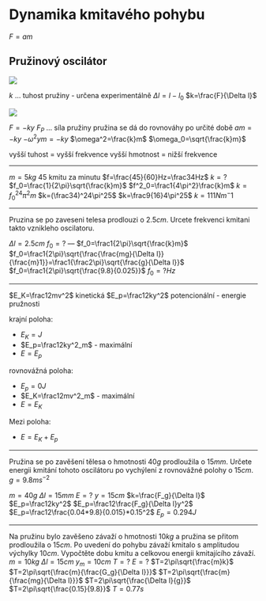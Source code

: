 # Dynamika kmitavého pohybu

$F=am$

## Pružinový oscilátor

![](Pasted%20image%2020230530121828.png)

$k$ … tuhost pružiny - určena experimentálně
$\Delta l=l-l_0$
$k=\frac{F}{\Delta l}$

![](Pasted%20image%2020230530122049.png)

$F=-ky$
$F_P$ … síla pružiny
pružina se dá do rovnováhy po určité době
$am=-ky$
$-\omega^2ym=-ky$
$\omega^2=\frac{k}m$
$\omega_0=\sqrt{\frac{k}m}$

vyšší tuhost = vyšší frekvence
vyšší hmotnost = nižší frekvence


---

$m=5kg$
$45$ kmitu za minutu
$f=\frac{45}{60}Hz=\frac34Hz$
$k=?$
$f_0=\frac{1}{2\pi}\sqrt{\frac{k}m}$
$f^2_0=\frac1{4\pi^2}\frac{k}m$
$k=f_0^24\pi^2m$
$k=(\frac34)^24\pi^25$
$k=\frac9{16}4\pi^25$
$k=111Nm^-1$

---

Pruzina se po zaveseni telesa prodlouzi o $2.5cm$.
Urcete frekvenci kmitani takto vznikleho oscilatoru.

$\Delta l=2.5cm$
$f_0=?$
––
$f_0=\frac1{2\pi}\sqrt{\frac{k}m}$
$f_0=\frac1{2\pi}\sqrt{\frac{\frac{mg}{\Delta l}}{\frac{m}1}}=\frac1{\frac2\pi}\sqrt{\frac{g}{\Delta l}}$
$f_0=\frac1{2\pi}\sqrt{\frac{9.8}{0.025}}$
$f_0=?Hz$

----

$E_K=\frac12mv^2$
kinetická
$E_p=\frac12ky^2$
potencionální - energie pružnosti

krajní poloha:
- $E_K=J$
- $E_p=\frac12ky^2_m$ - maximální
- $E=E_p$

rovnovážná poloha:
- $E_p=0J$
- $E_K=\frac12mv^2_m$ - maximální
- $E=E_K$

Mezi poloha:
- $E=E_K+E_p$


---

Pružina se po zavěšení tělesa o hmotnosti $40g$ prodloužila o $15mm$. Určete energii kmitání tohoto oscilátoru po vychýlení z rovnovážné polohy o $15cm$.
$g=9.8ms^{-2}$

$m=40g$
$\Delta l=15mm$
$E=?$
$y=15cm$
$k=\frac{F_g}{\Delta l}$
$E_p=\frac12ky^2$
$E_p=\frac12\frac{F_g}{\Delta l}y^2$
$E_p=\frac12\frac{0.04*9.8}{0.015}*0.15^2$
$E_p=0.294J$

---

Na pružinu bylo zavěšeno závaží o hmotnosti $10kg$ a pružina se přitom prodloužila o $15cm$. Po uvedení do pohybu závaží kmitalo s amplitudou výchylky $10cm$. Vypočtěte dobu kmitu a celkovou energii kmitajícího závaží.
$m=10kg$
$\Delta l=15cm$
$y_m=10cm$
$T=?$
$E=?$
$T=2\pi\sqrt{\frac{m}k}$
$T=2\pi\sqrt{\frac{m}{\frac{G_g}{\Delta l}}}$
$T=2\pi\sqrt{\frac{m}{\frac{mg}{\Delta l}}}$
$T=2\pi\sqrt{\frac{\Delta l}{g}}$
$T=2\pi\sqrt{\frac{0.15}{9.8}}$
$T=0.77s$

